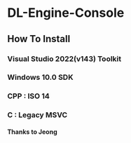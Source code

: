 # DL-Engine-Console

## How To Install
### Visual Studio 2022(v143) Toolkit
### Windows 10.0 SDK
### CPP : ISO 14
### C : Legacy MSVC


#### Thanks to Jeong